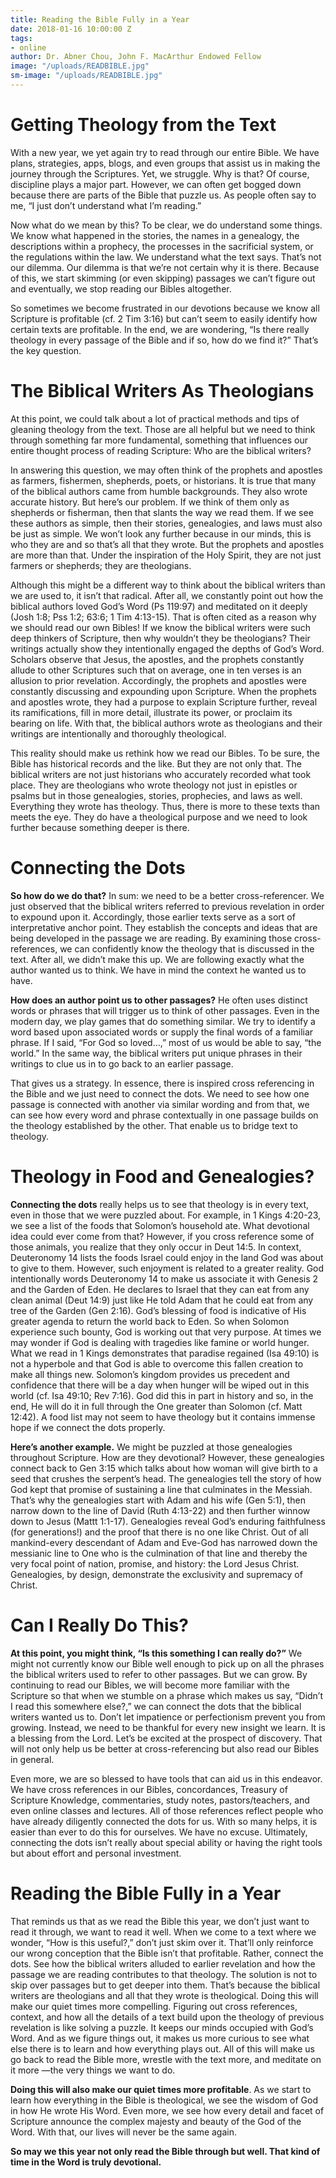 ```yaml
---
title: Reading the Bible Fully in a Year
date: 2018-01-16 10:00:00 Z
tags:
- online
author: Dr. Abner Chou, John F. MacArthur Endowed Fellow
image: "/uploads/READBIBLE.jpg"
sm-image: "/uploads/READBIBLE.jpg"
---
```


# Getting Theology from the Text

With a new year, we yet again try to read through our entire Bible. We have plans, strategies, apps, blogs, and even groups that assist us in making the journey through the Scriptures. Yet, we struggle. Why is that? Of course, discipline plays a major part. However, we can often get bogged down because there are parts of the Bible that puzzle us. As people often say to me, “I just don’t understand what I’m reading.”
	
Now what do we mean by this? To be clear, we do understand some things. We know what happened in the stories, the names in a genealogy, the descriptions within a prophecy, the processes in the sacrificial system, or the regulations within the law. We understand what the text says. That’s not our dilemma. Our dilemma is that we’re not certain why it is there. Because of this, we start skimming (or even skipping) passages we can’t figure out and eventually, we stop reading our Bibles altogether. 
	
So sometimes we become frustrated in our devotions because we know all Scripture is profitable (cf. 2 Tim 3:16) but can’t seem to easily identify how certain texts are profitable. In the end, we are wondering, “Is there really theology in every passage of the Bible and if so, how do we find it?” That’s the key question. 

# The Biblical Writers As Theologians

At this point, we could talk about a lot of practical methods and tips of gleaning theology from the text. Those are all helpful but we need to think through something far more fundamental, something that influences our entire thought process of reading Scripture: Who are the biblical writers? 

In answering this question, we may often think of the prophets and apostles as farmers, fishermen, shepherds, poets, or historians. It is true that many of the biblical authors came from humble backgrounds. They also wrote accurate history. But here’s our problem. If we think of them only as shepherds or fisherman, then that slants the way we read them. If we see these authors as simple, then their stories, genealogies, and laws must also be just as simple. We won’t look any further because in our minds, this is who they are and so that’s all that they wrote.
But the prophets and apostles are more than that. Under the inspiration of the Holy Spirit, they are not just farmers or shepherds; they are theologians. 
	
Although this might be a different way to think about the biblical writers than we are used to, it isn’t that radical. After all, we constantly point out how the biblical authors loved God’s Word (Ps 119:97) and meditated on it deeply (Josh 1:8; Pss 1:2; 63:6; 1 Tim 4:13-15). That is often cited as a reason why we should read our own Bibles! If we know the biblical writers were such deep thinkers of Scripture, then why wouldn’t they be theologians? Their writings actually show they intentionally engaged the depths of God’s Word. Scholars observe that Jesus, the apostles, and the prophets constantly allude to other Scriptures such that on average, one in ten verses is an allusion to prior revelation. Accordingly, the prophets and apostles were constantly discussing and expounding upon Scripture. When the prophets and apostles wrote, they had a purpose to explain Scripture further, reveal its ramifications, fill in more detail, illustrate its power, or proclaim its bearing on life. With that, the biblical authors wrote as theologians and their writings are intentionally and thoroughly theological. 
	
This reality should make us rethink how we read our Bibles. To be sure, the Bible has historical records and the like. But they are not only that. The biblical writers are not just historians who accurately recorded what took place. They are theologians who wrote theology not just in epistles or psalms but in those genealogies, stories, prophecies, and laws as well. Everything they wrote has theology. Thus, there is more to these texts than meets the eye. They do have a theological purpose and we need to look further because something deeper is there. 

# Connecting the Dots

	
**So how do we do that?** In sum: we need to be a better cross-referencer. We just observed that the biblical writers referred to previous revelation in order to expound upon it. Accordingly, those earlier texts serve as a sort of interpretative anchor point. They establish the concepts and ideas that are being developed in the passage we are reading. By examining those cross-references, we can confidently know the theology that is discussed in the text. After all, we didn’t make this up. We are following exactly what the author wanted us to think. We have in mind the context he wanted us to have. 
	
**How does an author point us to other passages?** He often uses distinct words or phrases that will trigger us to think of other passages. Even in the modern day, we play games that do something similar. We try to identify a word based upon associated words or supply the final words of a familiar phrase. If I said, “For God so loved…,” most of us would be able to say, “the world.” In the same way, the biblical writers put unique phrases in their writings to clue us in to go back to an earlier passage. 
	
That gives us a strategy. In essence, there is inspired cross referencing in the Bible and we just need to connect the dots. We need to see how one passage is connected with another via similar wording and from that, we can see how every word and phrase contextually in one passage builds on the theology established by the other. That enable us to bridge text to theology. 

# Theology in Food and Genealogies?

	
**Connecting the dots** really helps us to see that theology is in every text, even in those that we were puzzled about. For example, in 1 Kings 4:20-23, we see a list of the foods that Solomon’s household ate. What devotional idea could ever come from that? However, if you cross reference some of those animals, you realize that they only occur in Deut 14:5. In context, Deuteronomy 14 lists the foods Israel could enjoy in the land God was about to give to them. However, such enjoyment is related to a greater reality. God intentionally words Deuteronomy 14 to make us associate it with Genesis 2 and the Garden of Eden. He declares to Israel that they can eat from any clean animal (Deut 14:9) just like He told Adam that he could eat from any tree of the Garden (Gen 2:16). God’s blessing of food is indicative of His greater agenda to return the world back to Eden. So when Solomon experience such bounty, God is working out that very purpose. At times we may wonder if God is dealing with tragedies like famine or world hunger. What we read in 1 Kings demonstrates that paradise regained (Isa 49:10) is not a hyperbole and that God is able to overcome this fallen creation to make all things new. Solomon’s kingdom provides us precedent and confidence that there will be a day when hunger will be wiped out in this world (cf. Isa 49:10; Rev 7:16). God did this in part in history and so, in the end, He will do it in full through the One greater than Solomon (cf. Matt 12:42). A food list may not seem to have theology but it contains immense hope if we connect the dots properly. 

**Here’s another example.** We might be puzzled at those genealogies throughout Scripture. How are they devotional? However, these genealogies connect back to Gen 3:15 which talks about how woman will give birth to a seed that crushes the serpent’s head. The genealogies tell the story of how God kept that promise of sustaining a line that culminates in the Messiah. That’s why the genealogies start with Adam and his wife (Gen 5:1), then narrow down to the line of David (Ruth 4:13-22) and then further winnow down to Jesus (Mattt 1:1-17). Genealogies reveal God’s enduring faithfulness (for generations!) and the proof that there is no one like Christ. Out of all mankind-every descendant of Adam and Eve-God has narrowed down the messianic line to One who is the culmination of that line and thereby the very focal point of nation, promise, and history: the Lord Jesus Christ. Genealogies, by design, demonstrate the exclusivity and supremacy of Christ. 

# Can I Really Do This?

	
**At this point, you might think, “Is this something I can really do?”** We might not currently know our Bible well enough to pick up on all the phrases the biblical writers used to refer to other passages. But we can grow. By continuing to read our Bibles, we will become more familiar with the Scripture so that when we stumble on a phrase which makes us say, “Didn’t I read this somewhere else?,” we can connect the dots that the biblical writers wanted us to. Don’t let impatience or perfectionism prevent you from growing. Instead, we need to be thankful for every new insight we learn. It is a blessing from the Lord. Let’s be excited at the prospect of discovery. That will not only help us be better at cross-referencing but also read our Bibles in general. 
	
Even more, we are so blessed to have tools that can aid us in this endeavor. We have cross references in our Bibles, concordances, Treasury of Scripture Knowledge, commentaries, study notes, pastors/teachers, and even online classes and lectures. All of those references reflect people who have already diligently connected the dots for us. With so many helps, it is easier than ever to do this for ourselves. We have no excuse. Ultimately, connecting the dots isn’t really about special ability or having the right tools but about effort and personal investment. 

# Reading the Bible Fully in a Year

	
That reminds us that as we read the Bible this year, we don’t just want to read it through, we want to read it well. When we come to a text where we wonder, “How is this useful?,” don’t just skim over it. That’ll only reinforce our wrong conception that the Bible isn’t that profitable. Rather, connect the dots. See how the biblical writers alluded to earlier revelation and how the passage we are reading contributes to that theology. The solution is not to skip over passages but to get deeper into them. That’s because the biblical writers are theologians and all that they wrote is theological. 
Doing this will make our quiet times more compelling. Figuring out cross references, context, and how all the details of a text build upon the theology of previous revelation is like solving a puzzle. It keeps our minds occupied with God’s Word. And as we figure things out, it makes us more curious to see what else there is to learn and how everything plays out. All of this will make us go back to read the Bible more, wrestle with the text more, and meditate on it more —the very things we want to do.

**Doing this will also make our quiet times more profitable**. As we start to learn how everything in the Bible is theological, we see the wisdom of God in how He wrote His Word. Even more, we see how every detail and facet of Scripture announce the complex majesty and beauty of the God of the Word. With that, our lives will never be the same again. 

**So may we this year not only read the Bible through but well. That kind of time in the Word is truly devotional.**
